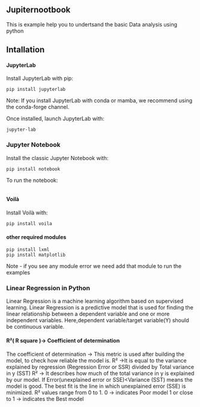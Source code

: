 ## Jupiternootbook

This is example help you to undertsand the basic Data analysis using python 

## Intallation 

#### JupyterLab
Install JupyterLab with pip:
```
pip install jupyterlab
```
Note: If you install JupyterLab with conda or mamba, we recommend using the conda-forge channel.

Once installed, launch JupyterLab with:
```
jupyter-lab
```
### Jupyter Notebook
Install the classic Jupyter Notebook with:
```
pip install notebook
```
To run the notebook:
```jupyter notebook
```
#### Voilà
Install Voilà with:
```
pip install voila
```
#### other required modules
```
pip install lxml
pip install matplotlib
```
Note - if you see any module error we need add that module to run the examples
### Linear Regression in Python

Linear Regression is a machine learning algorithm based on supervised learning. Linear Regression is a predictive model that is used for finding the linear relationship between a dependent variable and one or more independent variables. Here,dependent variable/target variable(Y) should be continuous variable.


#### R²( R square )→ Coefficient of determination

The coefficient of determination → This metric is used after building the model, to check how reliable the model is.
R² →It is equal to the variance explained by regression (Regression Error or SSR) divided by Total variance in y (SST)
R² → It describes how much of the total variance in y is explained by our model.
If Error(unexplained error or SSE)<Variance (SST) means the model is good.
The best fit is the line in which unexplained error (SSE) is minimized.
R² values range from 0 to 1.
0 → indicates Poor model
1 or close to 1 → indicates the Best model